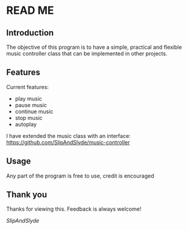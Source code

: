 # READ ME

## Introduction
The objective of this program is to have a simple, practical and flexible music controller class that can be implemented in other projects.

## Features
Current features:
- play music
- pause music
- continue music
- stop music
- autoplay

I have extended the music class with an interface:
https://github.com/SlipAndSlyde/music-controller

## Usage
Any part of the program is free to use, credit is encouraged

## Thank you
Thanks for viewing this. Feedback is always welcome!

*SlipAndSlyde*
